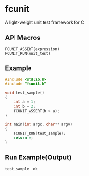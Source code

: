 # fcunit
A light-weight unit test framework for C

## API Macros
```
FCUNIT_ASSERT(expression)
FCUNIT_RUN(unit_test)
```

## Example
```c
#include <stdlib.h>
#include "fcunit.h"

void test_sample()
{
    int a = 1;
    int b = 2;
    FCUNIT_ASSERT(b > a);
}

int main(int argc, char** argv)
{
    FCUNIT_RUN(test_sample);
    return 0;
}
```

## Run Example(Output)
```
test_sample: ok
```
